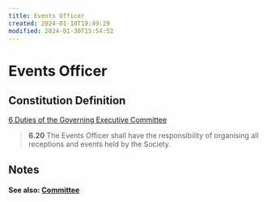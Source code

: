 ```yaml
---
title: Events Officer
created: 2024-01-18T19:49:29
modified: 2024-01-30T15:54:52
---
```


# Events Officer

## Constitution Definition

[6 Duties of the Governing Executive Committee](../documents/Constitution.md#6%20Duties%20of%20the%20Governing%20Executive%20Committee)

>**6.20** The Events Officer shall have the responsibility of organising all receptions and events held by the Society.
## Notes


#### See also: [Committee](Committee.md)